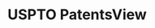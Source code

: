 ---
bigquery: https://console.cloud.google.com/bigquery?p=patents-public-data&d=patentsview&page=dataset
citation: Attribution should be given to PatentsView for use, distribution, or derivative
  works.
code: https://github.com/CSSIP-AIR/PatentsView-Code-Snippets/
contributors: USPTO
cost: None
description: 'PatentsView includes US patent data including raw data (summaries, applications,
  pregrant applications), disambugations of inventors and assignees, and inventor
  gender estimates.  Also foreign priority data, # of figures and sheets, and government
  interest statements.'
documentation: https://patentsview.org/query/builder-faqs
last_edit: 04/07/2022, 10:28:28
location: https://patentsview.org/
maintained_by: USPTO
record_creation_timestamp: 12/2/2020 17:20:46
schema_fields:
- assignee_id
- subgroup
- disamb_inventor_id_20200630
- disamb_inventor_id_20190820
- date
- name
- lname
- lawyer_id
- city
- status
- disamb_inventor_id_20180528
- name_first
- rel_id
- level_one
- fname
- latin_name
- country_transformed
- ipc_class
- disamb_inventor_id_20190312
- contract_award_number
- designation
- category
- state_fips
- gi_statement
- latitude
- number
- withdrawn
- disamb_inventor_id_20191008
- application_id
- type
- doc_type
- name_last
- classification_data_source
- disamb_inventor_id_20201229
- num
- relkind
- group_id
- disclaimer_date
- classification_level
- term_disclaimer
- f371_date
- subclass
- level_two
- subsection_id
- text
- disamb_assignee_id_20181127
- organization_id
- disamb_assignee_id_20200929
- lapse_of_patent
- symbol_position
- disamb_assignee_id_20190820
- exemplary
- disamb_inventor_id_20200331
- patent_id
- inventor_id
- sector_title
- subclass_id
- country
- dependent
- disamb_assignee_id_20200331
- latlong
- section_id
- disamb_inventor_id_20170307
- title
- publication_number
- f102_date
- disamb_assignee_id_20190312
- disamb_inventor_id_20171003
- field_id
- rawlocation_id
- rule_47
- doctype
- role
- disamb_inventor_id_20200929
- action_date
- term_extension
- field_title
- location_id
- applicant_type
- _371_date
- disamb_inventor_id_20171226
- kind
- longitude
- _102_date
- num_sheets
- citation_id
- disamb_inventor_id_20191231
- section
- classification_value
- sequence
- state
- abstract
- disamb_assignee_id_20191008
- mainclass_id
- subcategory_id
- rawinventor_id
- subgroup_id
- classification_status
- category_id
- uuid
- disamb_assignee_id_20200630
- disamb_assignee_id_20191231
- num_claims
- deceased
- variety
- county
- organization
- disamb_inventor_id_20181127
- term_grant
- county_fips
- male_flag
- filename
- rawassignee_id
- series_code
- level_three
- disamb_inventor_id_20170808
- group
- male
- reldocno
- num_figures
- attribution_status
- main_group
- ipc_version_indicator
- id
- length
shortname: patentsview
tags:
- disambiguation
- United States
- gender
terms_of_use: Creative Commons Attribution 4.0 International License.
timeframe: 1963-1999
title: USPTO PatentsView
uuid: cf1780b1-e265-4e49-8d1d-83b9cfe0fd9a
---